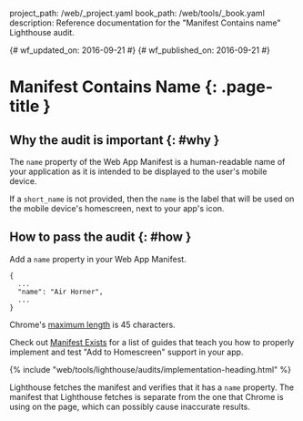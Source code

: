 project_path: /web/_project.yaml
book_path: /web/tools/_book.yaml
description: Reference documentation for the "Manifest Contains name" Lighthouse audit.

{# wf_updated_on: 2016-09-21 #}
{# wf_published_on: 2016-09-21 #}

# Manifest Contains Name  {: .page-title }

## Why the audit is important {: #why }

The `name` property of the Web App Manifest is a human-readable name of your
application as it is intended to be displayed to the user's mobile device.

If a `short_name` is not provided, then the `name` is the label that will be
used on the mobile device's homescreen, next to your app's icon.

## How to pass the audit {: #how }

Add a `name` property in your Web App Manifest.

    {
      ...
      "name": "Air Horner",
      ...
    }

Chrome's [maximum
length](https://developer.chrome.com/apps/manifest/name) is 45 characters.

Check out [Manifest Exists](manifest-exists#how)
for a list of guides that teach you how to properly
implement and test "Add to Homescreen" support in your app.

{% include "web/tools/lighthouse/audits/implementation-heading.html" %}

Lighthouse fetches the manifest and verifies that it has a `name` property.
The manifest that Lighthouse fetches is separate from the one that Chrome is
using on the page, which can possibly cause inaccurate results.
